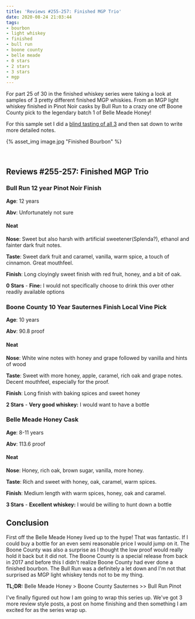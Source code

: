 ```yaml
---
title: 'Reviews #255-257: Finished MGP Trio'
date: 2020-08-24 21:03:44
tags:
- bourbon
- light whiskey
- finished
- bull run
- boone county
- belle meade
- 0 stars
- 2 stars
- 3 stars
- mgp
---
```


For part 25 of 30 in the finished whiskey series were taking a look at samples of 3 pretty different finished MGP whiskies. From an MGP light whiskey finished in Pinot Noir casks by Bull Run to a crazy one off Boone County pick to the legendary batch 1 of Belle Meade Honey!

For this sample set I did a [blind tasting of all 3](https://www.instagram.com/tv/CDtyyGAH3BF/?utm_source=ig_web_copy_link) and then sat down to write more detailed notes.


{% asset_img image.jpg "Finished Bourbon" %}

&nbsp;

## Reviews #255-257: Finished MGP Trio

### Bull Run 12 year Pinot Noir Finish
**Age**: 12 years

**Abv**: Unfortunately not sure

#### Neat
**Nose**: Sweet but also harsh with artificial sweetener(Splenda?), ethanol and fainter dark fruit notes.

**Taste**: Sweet dark fruit and caramel, vanilla, warm spice, a touch of cinnamon. Great mouthfeel.

**Finish**: Long cloyingly sweet finish with red fruit, honey, and a bit of oak.

**0 Stars** - **Fine:** I would not specifically choose to drink this  over other readily available options

### Boone County 10 Year Sauternes Finish Local Vine Pick
**Age**: 10 years

**Abv**: 90.8 proof

#### Neat
**Nose**: White wine notes with honey and grape followed by vanilla and hints of wood

**Taste**: Sweet with more honey, apple, caramel, rich oak and grape notes. Decent mouthfeel, especially for the proof.

**Finish**: Long finish with baking spices and sweet honey

**2 Stars** - **Very good whiskey:** I would want to have a bottle

### Belle Meade Honey Cask
**Age**: 8-11 years

**Abv**: 113.6 proof

#### Neat
**Nose**: Honey, rich oak, brown sugar, vanilla, more honey.

**Taste**: Rich and sweet with honey, oak, caramel, warm spices.

**Finish**: Medium length with warm spices, honey, oak and caramel.

**3 Stars** - **Excellent whiskey:** I would be willing to hunt down a bottle


## Conclusion

First off the Belle Meade Honey lived up to the hype! That was fantastic. If I could buy a bottle for an even semi reasonable price I would jump on it. The Boone County was also a surprise as I thought the low proof would really hold it back but it did not. The Boone County is a special release from back in 2017 and before this I didn't realize Boone County had ever done a finished bourbon. The Bull Run was a definitely a let down and I'm not that surprised as MGP light whiskey tends not to be my thing.

**TL;DR:** Belle Meade Honey > Boone County Sauternes >> Bull Run Pinot

I've finally figured out how I am going to wrap this series up. We've got 3 more review style posts, a post on home finishing and then something I am excited for as the series wrap up.

